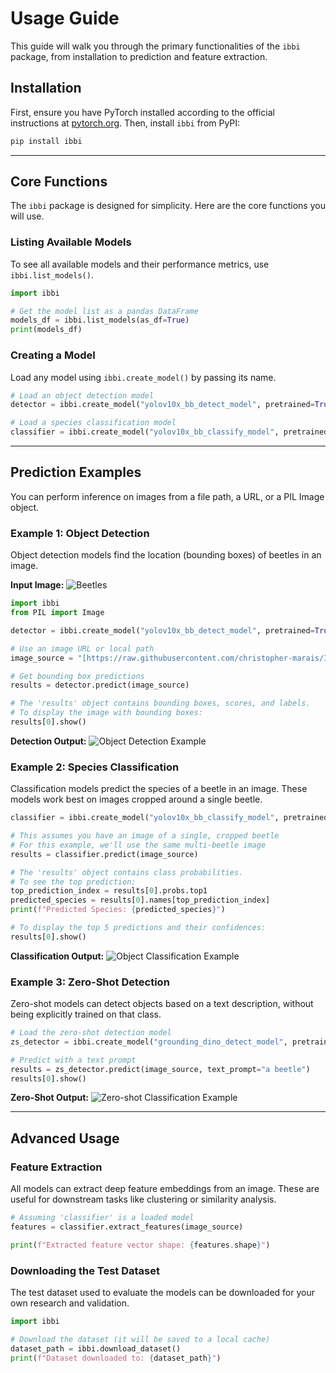 # Usage Guide

This guide will walk you through the primary functionalities of the `ibbi` package, from installation to prediction and feature extraction.

## Installation

First, ensure you have PyTorch installed according to the official instructions at [pytorch.org](https://pytorch.org/get-started/locally/). Then, install `ibbi` from PyPI:

```bash
pip install ibbi
```

---

## Core Functions

The `ibbi` package is designed for simplicity. Here are the core functions you will use.

### Listing Available Models

To see all available models and their performance metrics, use `ibbi.list_models()`.

```python
import ibbi

# Get the model list as a pandas DataFrame
models_df = ibbi.list_models(as_df=True)
print(models_df)
```

### Creating a Model

Load any model using `ibbi.create_model()` by passing its name.

```python
# Load an object detection model
detector = ibbi.create_model("yolov10x_bb_detect_model", pretrained=True)

# Load a species classification model
classifier = ibbi.create_model("yolov10x_bb_classify_model", pretrained=True)
```

---

## Prediction Examples

You can perform inference on images from a file path, a URL, or a PIL Image object.

### Example 1: Object Detection

Object detection models find the location (bounding boxes) of beetles in an image.

**Input Image:**
![Beetles](assets/images/beetles.png)

```python
import ibbi
from PIL import Image

detector = ibbi.create_model("yolov10x_bb_detect_model", pretrained=True)

# Use an image URL or local path
image_source = "[https://raw.githubusercontent.com/christopher-marais/IBBI/main/docs/assets/images/beetles.png](https://raw.githubusercontent.com/christopher-marais/IBBI/main/docs/assets/images/beetles.png)"

# Get bounding box predictions
results = detector.predict(image_source)

# The 'results' object contains bounding boxes, scores, and labels.
# To display the image with bounding boxes:
results[0].show()
```

**Detection Output:**
![Object Detection Example](assets/images/beetles_od.png)

### Example 2: Species Classification

Classification models predict the species of a beetle in an image. These models work best on images cropped around a single beetle.

```python
classifier = ibbi.create_model("yolov10x_bb_classify_model", pretrained=True)

# This assumes you have an image of a single, cropped beetle
# For this example, we'll use the same multi-beetle image
results = classifier.predict(image_source)

# The 'results' object contains class probabilities.
# To see the top prediction:
top_prediction_index = results[0].probs.top1
predicted_species = results[0].names[top_prediction_index]
print(f"Predicted Species: {predicted_species}")

# To display the top 5 predictions and their confidences:
results[0].show()
```

**Classification Output:**
![Object Classification Example](assets/images/beetles_oc.png)

### Example 3: Zero-Shot Detection

Zero-shot models can detect objects based on a text description, without being explicitly trained on that class.

```python
# Load the zero-shot detection model
zs_detector = ibbi.create_model("grounding_dino_detect_model", pretrained=True)

# Predict with a text prompt
results = zs_detector.predict(image_source, text_prompt="a beetle")
results[0].show()
```

**Zero-Shot Output:**
![Zero-shot Classification Example](assets/images/beetles_zs_oc.png)

---

## Advanced Usage

### Feature Extraction

All models can extract deep feature embeddings from an image. These are useful for downstream tasks like clustering or similarity analysis.

```python
# Assuming 'classifier' is a loaded model
features = classifier.extract_features(image_source)

print(f"Extracted feature vector shape: {features.shape}")
```

### Downloading the Test Dataset

The test dataset used to evaluate the models can be downloaded for your own research and validation.

```python
import ibbi

# Download the dataset (it will be saved to a local cache)
dataset_path = ibbi.download_dataset()
print(f"Dataset downloaded to: {dataset_path}")
```
